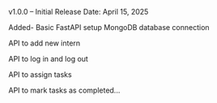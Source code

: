 v1.0.0 – Initial Release
Date: April 15, 2025

Added-
Basic FastAPI setup
MongoDB database connection

API to add new intern

API to log in and log out

API to assign tasks

API to mark tasks as completed...